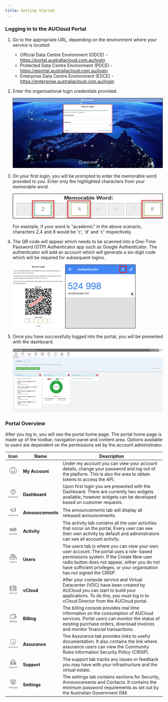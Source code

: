 ```yaml
---
title: Getting Started
---
```


### Logging in to the AUCloud Portal

1.  Go to the appropriate URL, depending on the environment where your service is located:

    - Official Data Centre Environment (ODCE) - https://portal.australiacloud.com.au/login
    - Protected Data Centre Environment (PDCE) - https://eportal.australiacloud.com.au/login
    - Enterprise Data Centre Environment (EDCE) - https://enterprise.australiacloud.com.au/login

1.  Enter the organisational login credentials provided.

    ![Login Screen](./assets/login.png)

1.  On your first login, you will be prompted to enter the memorable word provided to you. Enter only the highlighted characters from your memorable word.

    ![Memorable Word](./assets/memorable_word.png)

    For example, if your word is "academic" in the above scenario, characters 2,4 and 8 would be 'c', 'd' and 'c' respectively.

1. The QR code will appear which needs to be scanned into a One-Time Password (OTP) Authenticator app such as Google Authenticator. The authenticator will add an account which will generate a six-digit code which will be required for subsequent logins.

    ![Secure Login](./assets/secure_login.png)      ![Authenticator Example](./assets/authenticator.png)

1. Once you have successfully logged into the portal, you will be presented with the dashboard.

    ![Portal Dashboard](./assets/dashboard.png)

### Portal Overview

After you log in, you will see the portal home page. The portal home page is made up of the toolbar, navigation panel and content area. Options available to users are dependent on the permissions set by the account administrator.

| Icon      | Name | Description |
| ----------- | ----------- | ----------- |
|![My Account Icon](./assets/icons/my_account.png)| **My Account** | Under my account you can view your account details, change your password and log out of the platform. This is also the area to obtain tokens to access the API.|
|![Dashboard Icon](./assets/icons/dashboard.png)| **Dashboard** | Upon first login you are presented with the Dashboard. There are currently two widgets available, however widgets can be developed based on customer requests.|
|![Announcements Icon](./assets/icons/announcements.png)| **Announcements** | The announcements tab will display all released announcements.|
|![Activity Icon](./assets/icons/activity.png)| **Activity** | The activity tab contains all the user activities that occur on the portal, Every user can see their own activity by default and administrators can see all account activity.|
|![Users Icon](./assets/icons/users.png)| **Users** | The users tab is where you can view your own user account. The portal uses a role-based permissions system. If the Create New user radio button does not appear, either you do not have sufficient privileges, or your organisation has not signed the CRISP.|
|![vCloud Icon](./assets/icons/vcloud.png)| **vCloud** | After your compute service and Virtual Datacenter (VDC) have been created by AUCloud you can start to build your applications. To do this, you must log in to vCloud Director from the AUCloud portal.|
|![Billing Icon](./assets/icons/billing.png)| **Billing** | The billing console provides real time information on the consumption of AUCloud services. Portal users can monitor the status of existing purchase orders, download invoices and monitor financial transactions.|
|![Assurance Icon](./assets/icons/assurance.png)| **Assurance** | The Assurance tab provides links to useful documentation. It also contains the link where assurance users can view the Community Rules Information Security Policy (CRISP).|
|![Support Icon](./assets/icons/support.png)| **Support** | The support tab tracks any issues or feedback you may have with your infrastructure and the virtual estate.|
|![Settings Icon](./assets/icons/settings.png)| **Settings** | The settings tab contains sections for Security, Announcements and Contacts. It contains the minimum password requirements as set out by the Australian Government ISM.|
